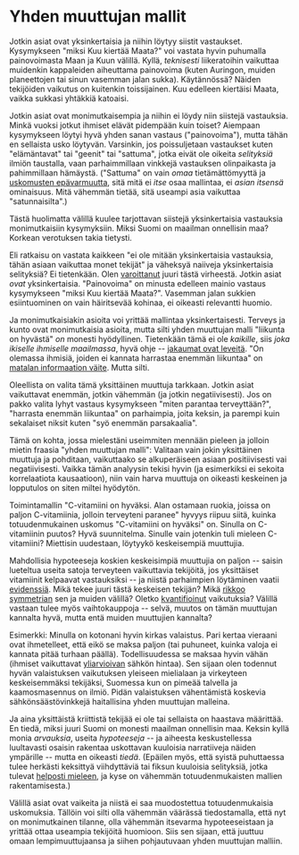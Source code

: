 # Yhden muuttujan mallit

Jotkin asiat ovat yksinkertaisia ja niihin löytyy siistit vastaukset. Kysymykseen "miksi Kuu kiertää Maata?" voi vastata hyvin puhumalla painovoimasta Maan ja Kuun välillä. Kyllä, *teknisesti* liikeratoihin vaikuttaa muidenkin kappaleiden aiheuttama painovoima (kuten Auringon, muiden planeettojen tai sinun vasemman jalan sukka). Käytännössä? Näiden tekijöiden vaikutus on kuitenkin toissijainen. Kuu edelleen kiertäisi Maata, vaikka sukkasi yhtäkkiä katoaisi.

Jotkin asiat ovat monimutkaisempia ja niihin ei löydy niin siistejä vastauksia. Minkä vuoksi jotkut ihmiset elävät pidempään kuin toiset? Aiempaan kysymykseen löytyi hyvä yhden sanan vastaus ("painovoima"), mutta tähän en sellaista usko löytyvän. Varsinkin, jos poissuljetaan vastaukset kuten "elämäntavat" tai "geenit" tai "sattuma", jotka eivät ole oikeita *selityksiä* ilmiön taustalla, vaan parhaimmillaan vinkkejä vastauksen olinpaikasta ja pahimmillaan hämäystä. ("Sattuma" on vain *omaa* tietämättömyyttä ja [uskomusten epävarmuutta](/epi/probabilistinen_ajattelu), sitä mitä ei *itse* osaa mallintaa, ei *asian itsensä* ominaisuus. Mitä vähemmän tietää, sitä useampi asia vaikuttaa "satunnaisilta".)

Tästä huolimatta välillä kuulee tarjottavan siistejä yksinkertaisia vastauksia monimutkaisiin kysymyksiin. Miksi Suomi on maailman onnellisin maa? Korkean verotuksen takia tietysti.

Eli ratkaisu on vastata kaikkeen "ei ole mitään yksinkertaisia vastauksia, tähän asiaan vaikuttaa monet tekijät" ja väheksyä naiiveja yksinkertaisia selityksiä? Ei tietenkään. Olen [varoittanut](/epi/matala_informaatio) juuri tästä virheestä. Jotkin asiat *ovat* yksinkertaisia. "Painovoima" on minusta edelleen mainio vastaus kysymykseen "miksi Kuu kiertää Maata?". Vasemman jalan sukkien esiintuominen on vain häiritsevää kohinaa, ei oikeasti relevantti huomio.

Ja monimutkaisiakin asioita voi yrittää mallintaa yksinkertaisesti. Terveys ja kunto ovat monimutkaisia asioita, mutta silti yhden muuttujan malli "liikunta on hyvästä" *on* monesti hyödyllinen. Tietenkään tämä ei ole *kaikille*, siis *joka ikiselle ihmiselle maailmassa*, hyvä ohje -- [jakaumat ovat leveitä](/epi/leveat_jakaumat).  "On olemassa ihmisiä, joiden ei kannata harrastaa enemmän liikuntaa" on [matalan informaation väite](/epi/matala_informaatio). Mutta silti.

Oleellista on valita tämä yksittäinen muuttuja tarkkaan. Jotkin asiat vaikuttavat enemmän, jotkin vähemmän (ja jotkin negatiivisesti). Jos on pakko valita lyhyt vastaus kysymykseen "miten parantaa terveyttään?", "harrasta enemmän liikuntaa" on parhaimpia, joita keksin, ja parempi kuin sekalaiset niksit kuten "syö enemmän parsakaalia".

Tämä on kohta, jossa mielestäni useimmiten mennään pieleen ja jolloin mietin fraasia "yhden muuttujan malli": Valitaan vain jokin yksittäinen muuttuja ja pohditaan, vaikuttaako se alkuperäiseen asiaan positiivisesti vai negatiivisesti. Vaikka tämän analyysin tekisi hyvin (ja esimerkiksi ei sekoita korrelaatiota kausaatioon), niin vain harva muuttuja on oikeasti keskeinen ja lopputulos on siten miltei hyödytön.

Toimintamallin "C-vitamiini on hyväksi. Alan ostamaan ruokia, joissa on paljon C-vitamiinia, jolloin terveyteni paranee" hyvyys riipuu siitä, kuinka totuudenmukainen uskomus "C-vitamiini on hyväksi" on. Sinulla on C-vitamiinin puutos? Hyvä suunnitelma. Sinulle vain jotenkin tuli mieleen C-vitamiini? Miettisin uudestaan, löytyykö keskeisempiä muuttujia.

Mahdollisia hypoteeseja koskien keskeisimpiä muuttujia on paljon -- saisin lueteltua useita satoja terveyteen vaikuttavia tekijöitä, jos yksittäiset vitamiinit kelpaavat vastauksiksi -- ja niistä parhaimpien löytäminen vaatii [evidenssiä](/epi/uskomusten_muutos). Mikä tekee juuri tästä keskeisen tekijän? Mikä [rikkoo symmetrian](/epi/symmetrian_rikkominen) sen ja muiden välillä? Oletko [kvantifioinut](/epi/kvantifiointi) vaikutuksia? Välillä vastaan tulee myös vaihtokauppoja -- selvä, muutos on tämän muuttujan kannalta hyvä, mutta entä muiden muuttujien kannalta?

Esimerkki: Minulla on kotonani hyvin kirkas valaistus. Pari kertaa vieraani ovat ihmetelleet, että eikö se maksa paljon (tai puhuneet, kuinka valoja ei kannata pitää turhaan päällä). Todellisuudessa se maksaa hyvin vähän (ihmiset vaikuttavat [yliarvioivan](/epi/kvantifiointi) sähkön hintaa). Sen sijaan olen todennut hyvän valaistuksen vaikutuksen yleiseen mielialaan ja virkeyteen keskeisemmäksi tekijäksi, Suomessa kun on pimeää talvella ja kaamosmasennus on ilmiö. Pidän valaistuksen vähentämistä koskevia sähkönsäästövinkkejä haitallisina yhden muuttujan malleina.

Ja aina yksittäistä kriittistä tekijää ei ole tai sellaista on haastava määrittää. En tiedä, miksi juuri Suomi on monesti maailman onnellisin maa. Keksin kyllä monia *arvauksia*, useita *hypoteeseja* -- ja aiheesta keskustellessa luultavasti osaisin rakentaa uskottavan kuuloisia narratiiveja näiden ympärille -- mutta en oikeasti *tiedä*. (Epäilen myös, että syistä puhuttaessa tulee herkästi keksittyä viihdyttäviä tai fiksun kuuloisia selityksiä, jotka tulevat [helposti mieleen](https://en.wikipedia.org/wiki/Availability_heuristic), ja kyse on vähemmän totuudenmukaisten mallien rakentamisesta.)

Välillä asiat ovat vaikeita ja niistä ei saa muodostettua totuudenmukaisia uskomuksia. Tällöin voi silti olla vähemmän väärässä tiedostamalla, että nyt on monimutkainen tilanne, olla vähemmän itsevarma hypoteeseistaan ja yrittää ottaa useampia tekijöitä huomioon. Siis sen sijaan, että juuttuu omaan lempimuuttujaansa ja siihen pohjautuvaan yhden muuttujan malliin.
